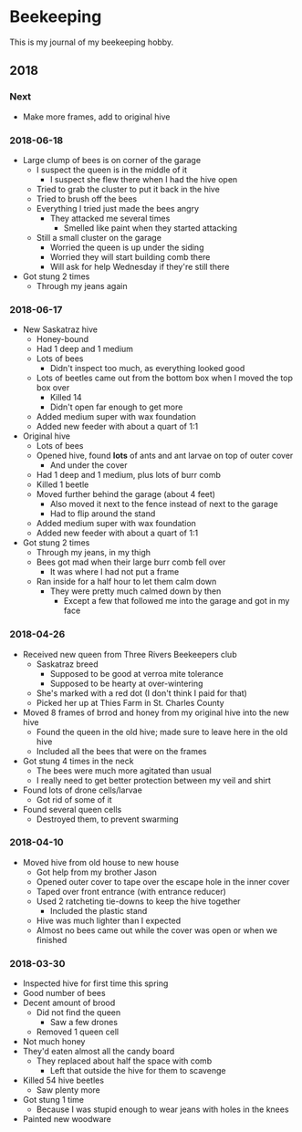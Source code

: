 # Beekeeping

This is my journal of my beekeeping hobby.

## 2018

### Next

* Make more frames, add to original hive


### 2018-06-18

* Large clump of bees is on corner of the garage
    * I suspect the queen is in the middle of it
        * I suspect she flew there when I had the hive open
    * Tried to grab the cluster to put it back in the hive
    * Tried to brush off the bees
    * Everything I tried just made the bees angry
        * They attacked me several times
            * Smelled like paint when they started attacking
    * Still a small cluster on the garage
        * Worried the queen is up under the siding
        * Worried they will start building comb there
        * Will ask for help Wednesday if they're still there
* Got stung 2 times
    * Through my jeans again


### 2018-06-17

* New Saskatraz hive
    * Honey-bound
    * Had 1 deep and 1 medium
    * Lots of bees
        * Didn't inspect too much, as everything looked good
    * Lots of beetles came out from the bottom box when I moved the top box over
        * Killed 14
        * Didn't open far enough to get more
    * Added medium super with wax foundation
    * Added new feeder with about a quart of 1:1
* Original hive
    * Lots of bees
    * Opened hive, found **lots** of ants and ant larvae on top of outer cover
        * And under the cover
    * Had 1 deep and 1 medium, plus lots of burr comb 
    * Killed 1 beetle
    * Moved further behind the garage (about 4 feet)
        * Also moved it next to the fence instead of next to the garage
        * Had to flip around the stand
    * Added medium super with wax foundation
    * Added new feeder with about a quart of 1:1
* Got stung 2 times
    * Through my jeans, in my thigh
    * Bees got mad when their large burr comb fell over
        * It was where I had not put a frame
    * Ran inside for a half hour to let them calm down
        * They were pretty much calmed down by then
            * Except a few that followed me into the garage and got in my face


### 2018-04-26

* Received new queen from Three Rivers Beekeepers club
    * Saskatraz breed
        * Supposed to be good at verroa mite tolerance
        * Supposed to be hearty at over-wintering
    * She's marked with a red dot (I don't think I paid for that)
    * Picked her up at Thies Farm in St. Charles County
* Moved 8 frames of brrod and honey from my original hive into the new hive
    * Found the queen in the old hive; made sure to leave here in the old hive
    * Included all the bees that were on the frames
* Got stung 4 times in the neck
    * The bees were much more agitated than usual
    * I really need to get better protection between my veil and shirt
* Found lots of drone cells/larvae
    * Got rid of some of it
* Found several queen cells
    * Destroyed them, to prevent swarming


### 2018-04-10

* Moved hive from old house to new house
    * Got help from my brother Jason
    * Opened outer cover to tape over the escape hole in the inner cover
    * Taped over front entrance (with entrance reducer)
    * Used 2 ratcheting tie-downs to keep the hive together
        * Included the plastic stand
    * Hive was much lighter than I expected
    * Almost no bees came out while the cover was open or when we finished


### 2018-03-30

* Inspected hive for first time this spring
* Good number of bees
* Decent amount of brood
    * Did not find the queen
        * Saw a few drones
    * Removed 1 queen cell
* Not much honey
* They'd eaten almost all the candy board
    * They replaced about half the space with comb
        * Left that outside the hive for them to scavenge
* Killed 54 hive beetles
    * Saw plenty more
* Got stung 1 time
    * Because I was stupid enough to wear jeans with holes in the knees
* Painted new woodware
